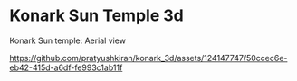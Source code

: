 # Konark Sun Temple 3d

Konark Sun temple: Aerial view

https://github.com/pratyushkiran/konark_3d/assets/124147747/50ccec6e-eb42-415d-a6df-fe993c1ab11f


